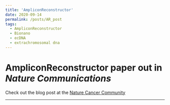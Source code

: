 ```yaml
---
title: 'AmpliconReconstructor'
date: 2020-09-14
permalink: /posts/AR_post
tags:
  - AmpliconReconstructor
  - Bionano
  - ecDNA
  - extrachromosomal dna
---
```


AmpliconReconstructor paper out in *Nature Communications*
=====

Check out the blog post at the [Nature Cancer Community](https://cancercommunity.nature.com/posts/ampliconreconstructor-revealing-focally-amplified-rearrangements-in-cancer)

----
